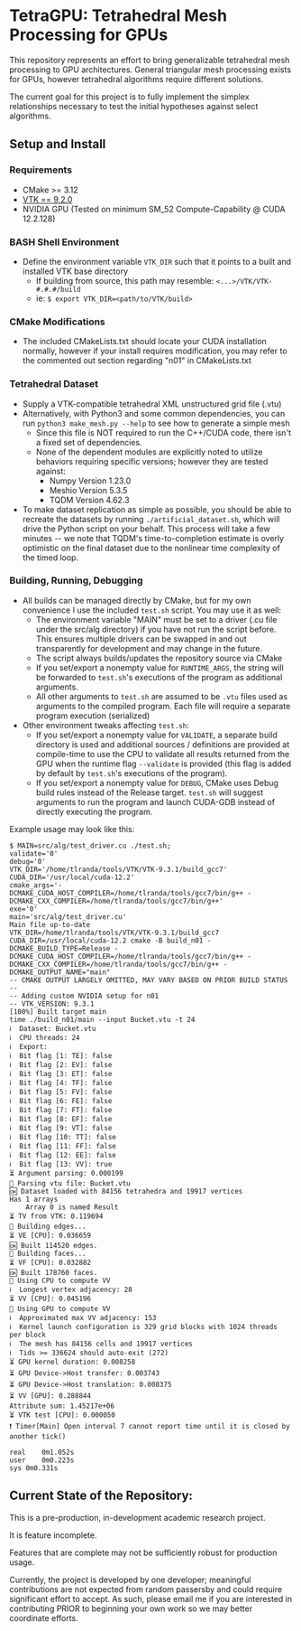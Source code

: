 # TetraGPU: Tetrahedral Mesh Processing for GPUs

This repository represents an effort to bring generalizable tetrahedral mesh
processing to GPU architectures. General triangular mesh processing exists for
GPUs, however tetrahedral algorithms require different solutions.

The current goal for this project is to fully implement the simplex
relationships necessary to test the initial hypotheses against select algorithms.

## Setup and Install

### Requirements
* CMake >= 3.12
* [VTK == 9.2.0](htts://gitlab.kitware.com/vtk/vtk/-/tree/v9.2.0)
* NVIDIA GPU (Tested on minimum SM\_52 Compute-Capability @ CUDA 12.2.128)

### BASH Shell Environment
* Define the environment variable `VTK_DIR` such that it points to a built and
installed VTK base directory
    * If building from source, this path may resemble: `<...>/VTK/VTK-#.#.#/build`
    * ie: `$ export VTK_DIR=<path/to/VTK/build>`

### CMake Modifications
* The included CMakeLists.txt should locate your CUDA installation normally,
however if your install requires modification, you may refer to the commented
out section regarding "n01" in CMakeLists.txt

### Tetrahedral Dataset
* Supply a VTK-compatible tetrahedral XML unstructured grid file (.vtu)
* Alternatively, with Python3 and some common dependencies, you can run
`python3 make_mesh.py --help` to see how to generate a simple mesh
    * Since this file is NOT required to run the C++/CUDA code, there isn't a
fixed set of dependencies.
    * None of the dependent modules are explicitly noted to utilize behaviors
requiring specific versions; however they are tested against:
        * Numpy Version 1.23.0
        * Meshio Version 5.3.5
        * TQDM Version 4.62.3
* To make dataset replication as simple as possible, you should be able to
recreate the datasets by running `./artificial_dataset.sh`, which will drive
the Python script on your behalf. This process will take a few minutes -- we
note that TQDM's time-to-completion estimate is overly optimistic on the final
dataset due to the nonlinear time complexity of the timed loop.

### Building, Running, Debugging
* All builds can be managed directly by CMake, but for my own convenience I
use the included `test.sh` script. You may use it as well:
    * The environment variable "MAIN" must be set to a driver (.cu file under
the src/alg directory) if you have not run the script before. This ensures
multiple drivers can be swapped in and out transparently for development and
may change in the future.
    * The script always builds/updates the repository source via CMake
    * If you set/export a nonempty value for `RUNTIME_ARGS`, the string will be
forwarded to `test.sh`'s executions of the program as additional arguments.
    * All other arguments to `test.sh` are assumed to be `.vtu` files used as
arguments to the compiled program. Each file will require a separate program
execution (serialized)
* Other environment tweaks affecting `test.sh`:
    * If you set/export a nonempty value for `VALIDATE`, a separate build
directory is used and additional sources / definitions are provided at
compile-time to use the CPU to validate all results returned from the GPU when
the runtime flag `--validate` is provided (this flag is added by default by
`test.sh`'s executions of the program).
    * If you set/export a nonempty value for `DEBUG`, CMake uses Debug build
rules instead of the Release target. `test.sh` will suggest arguments to run
the program and launch CUDA-GDB instead of directly executing the program.

Example usage may look like this:
```/bin/bash
$ MAIN=src/alg/test_driver.cu ./test.sh;
validate='0'
debug='0'
VTK_DIR='/home/tlranda/tools/VTK/VTK-9.3.1/build_gcc7'
CUDA_DIR='/usr/local/cuda-12.2'
cmake_args='-DCMAKE_CUDA_HOST_COMPILER=/home/tlranda/tools/gcc7/bin/g++ -DCMAKE_CXX_COMPILER=/home/tlranda/tools/gcc7/bin/g++'
exe='0'
main='src/alg/test_driver.cu'
Main file up-to-date
VTK_DIR=/home/tlranda/tools/VTK/VTK-9.3.1/build_gcc7 CUDA_DIR=/usr/local/cuda-12.2 cmake -B build_n01 -DCMAKE_BUILD_TYPE=Release -DCMAKE_CUDA_HOST_COMPILER=/home/tlranda/tools/gcc7/bin/g++ -DCMAKE_CXX_COMPILER=/home/tlranda/tools/gcc7/bin/g++ -DCMAKE_OUTPUT_NAME="main"
-- CMAKE OUTPUT LARGELY OMITTED, MAY VARY BASED ON PRIOR BUILD STATUS --
-- Adding custom NVIDIA setup for n01
-- VTK_VERSION: 9.3.1
[100%] Built target main
time ./build_n01/main --input Bucket.vtu -t 24  
ℹ️  Dataset: Bucket.vtu
ℹ️  CPU threads: 24
ℹ️  Export: 
ℹ️  Bit flag [1: TE]: false
ℹ️  Bit flag [2: EV]: false
ℹ️  Bit flag [3: ET]: false
ℹ️  Bit flag [4: TF]: false
ℹ️  Bit flag [5: FV]: false
ℹ️  Bit flag [6: FE]: false
ℹ️  Bit flag [7: FT]: false
ℹ️  Bit flag [8: EF]: false
ℹ️  Bit flag [9: VT]: false
ℹ️  Bit flag [10: TT]: false
ℹ️  Bit flag [11: FF]: false
ℹ️  Bit flag [12: EE]: false
ℹ️  Bit flag [13: VV]: true
⏳ Argument parsing: 0.000199
📍 Parsing vtu file: Bucket.vtu
🆗 Dataset loaded with 84156 tetrahedra and 19917 vertices
Has 1 arrays
	Array 0 is named Result
⏳ TV from VTK: 0.119694
📍 Building edges...
⏳ VE [CPU]: 0.036659
🆗 Built 114520 edges.
📍 Building faces...
⏳ VF [CPU]: 0.032882
🆗 Built 178760 faces.
📍 Using CPU to compute VV
ℹ️  Longest vertex adjacency: 28
⏳ VV [CPU]: 0.045196
📍 Using GPU to compute VV
ℹ️  Approximated max VV adjacency: 153
ℹ️  Kernel launch configuration is 329 grid blocks with 1024 threads per block
ℹ️  The mesh has 84156 cells and 19917 vertices
ℹ️  Tids >= 336624 should auto-exit (272)
⏳ GPU kernel duration: 0.008258
⏳ GPU Device->Host transfer: 0.003743
⏳ GPU Device->Host translation: 0.008375
⏳ VV [GPU]: 0.288844
Attribute sum: 1.45217e+06
⏳ VTK test [CPU]: 0.000050
❗ Timer[Main] Open interval 7 cannot report time until it is closed by another tick()

real	0m1.052s
user	0m0.223s
sys	0m0.331s
```

## Current State of the Repository:

This is a pre-production, in-development academic research project.

It is feature incomplete.

Features that are complete may not be sufficiently robust for production usage.

Currently, the project is developed by one developer; meaningful contributions
are not expected from random passersby and could require significant effort to
accept. As such, please email me if you are interested in contributing PRIOR to
beginning your own work so we may better coordinate efforts.

